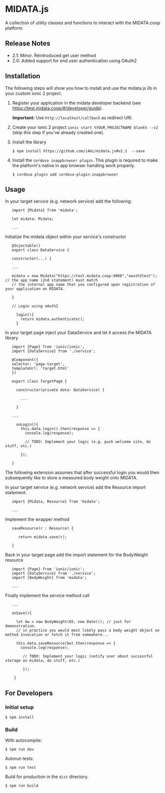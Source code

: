 MIDATA.js
=========

A collection of utility classes and functions to interact with the MIDATA.coop platform.

Release Notes
-----------

- 2.1: Minor. Reintroduced get user method
- 2.0: Added support for end user authentication using OAuth2

Installation
-----------

The following steps will show you how to install and use the midata.js lib in your custom ionic 2 project.


1. Register your application in the midata developer backend (see https://test.midata.coop/#/developer/guide). 

   **Important:** Use `http://localhost/callback` as redirect URI.

2. Create your ionic 2 project `ionic start %YOUR_PROJECTNAME blank% --v2` (skip this step if you've already created one).

2. Install the library

       $ npm install https://github.com/i4mi/midata.js#v2.1  --save
    
3. Install the `cordova inappbrowser plugin`. This plugin is required to make the platform's native in app browser handling work properly.

       $ cordova plugin add cordova-plugin-inappbrowser
         
Usage
-----------

       
In your target service (e.g. network service) add the following:
       
       import {Midata} from 'midata';
       
       let midata: Midata;
       
       ...
              
Initialize the midata object within your service's constructor
       
       @Injectable()
       export class DataService {
       
       constructor(...) {
       
       ... 
      
       midata = new Midata("https://test.midata.coop:9000","oauth2test"); // the app name (2nd statement) must match
       // the internal app name that you configured upon registration of your application on MIDATA.
       
       }
         
       // Login using oAuth2
            
         login(){
           return midata.authenticate();
         }
           
           
In your target page inject your DataService and let it access the MIDATA library

       import {Page} from 'ionic/ionic';
       import {DataService} from './service';
       
       @Component({
       selector: 'page-target',
       templateUrl: 'target.html'
       })
       
       export class TargetPage {
       
         constructor(private data: DataService) {
         
           ...
           
         }
         
       ...
         
         onLogin(){
           this.data.login().then(response => {
             console.log(response);
       
             // TODO: Implement your logic (e.g. push welcome site, do stuff, etc.)
                    
           });

       }
       
       
The following extension assumes that after successful login you would then subsequently like to store a measured body weight onto MIDATA.

In your target service (e.g. network service) add the Resource import statement.
              
       import {Midata, Resource} from 'midata';
            
       ...


Implement the wrapper method

       saveResource(r : Resource) {
       
          return midata.save(r);
       
       }
       
Back in your target page add the import statement for the BodyWeight resource


       import {Page} from 'ionic/ionic';
       import {DataService} from './service';
       import {BodyWeight} from 'midata';
       
       ...
       
       
Finally implement the service method call

       ...
       
       onSave(){
       
         let bw = new BodyWeight(85, new Date()); // just for demonstration. 
         // in practice you would most likely pass a body weight object on method invocation or fetch it from somewhere...
       
         this.data.saveResource(bw).then(response => {
           console.log(response);
              
            // TODO: Implement your logic (notify user about successful storage on midata, do stuff, etc.)
                           
            });
       
        }


For Developers
-----------

### Initial setup

    $ npm install

### Build

With autocompile:

    $ npm run dev

Autorun tests:

    $ npm run test

Build for production in the `dist` directory.

    $ npm run build
